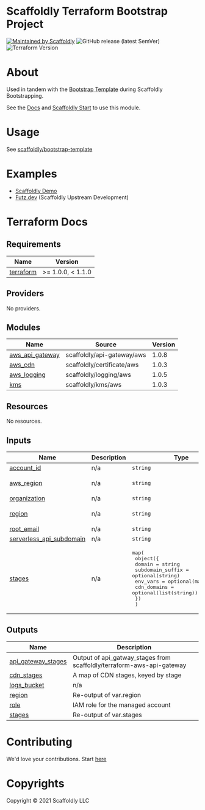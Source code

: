 # Scaffoldly Terraform Bootstrap Project

[![Maintained by Scaffoldly](https://img.shields.io/badge/maintained%20by-scaffoldly-blueviolet)](https://github.com/scaffoldly)
![GitHub release (latest SemVer)](https://img.shields.io/github/v/release/scaffoldly/terraform-scaffoldly-bootstrap)
![Terraform Version](https://img.shields.io/badge/tf-%3E%3D0.15.0-blue.svg)

# About

Used in tandem with the [Bootstrap Template](https://github.com/scaffoldly/bootstrap-template) during Scaffoldly Bootstrapping.

See the [Docs](https://docs.scaffold.ly) and [Scaffoldly Start](https://start.scaffold.ly) to use this module.

# Usage

See [scaffoldly/bootstrap-template](https://github.com/scaffoldly/bootstrap-template/blob/main/main.tf)

# Examples

- [Scaffoldly Demo](https://github.com/scaffoldly-demo/scaffoldly-bootstrap)
- [Futz.dev](https://github.com/futz-dev/scaffoldly-bootstrap) (Scaffoldly Upstream Development)

# Terraform Docs

<!-- BEGIN_TF_DOCS -->
## Requirements

| Name | Version |
|------|---------|
| <a name="requirement_terraform"></a> [terraform](#requirement\_terraform) | >= 1.0.0, < 1.1.0 |

## Providers

No providers.

## Modules

| Name | Source | Version |
|------|--------|---------|
| <a name="module_aws_api_gateway"></a> [aws\_api\_gateway](#module\_aws\_api\_gateway) | scaffoldly/api-gateway/aws | 1.0.8 |
| <a name="module_aws_cdn"></a> [aws\_cdn](#module\_aws\_cdn) | scaffoldly/certificate/aws | 1.0.3 |
| <a name="module_aws_logging"></a> [aws\_logging](#module\_aws\_logging) | scaffoldly/logging/aws | 1.0.5 |
| <a name="module_kms"></a> [kms](#module\_kms) | scaffoldly/kms/aws | 1.0.3 |

## Resources

No resources.

## Inputs

| Name | Description | Type | Default | Required |
|------|-------------|------|---------|:--------:|
| <a name="input_account_id"></a> [account\_id](#input\_account\_id) | n/a | `string` | n/a | yes |
| <a name="input_aws_region"></a> [aws\_region](#input\_aws\_region) | n/a | `string` | `"us-east-1"` | no |
| <a name="input_organization"></a> [organization](#input\_organization) | n/a | `string` | n/a | yes |
| <a name="input_region"></a> [region](#input\_region) | n/a | `string` | `"us-east-1"` | no |
| <a name="input_root_email"></a> [root\_email](#input\_root\_email) | n/a | `string` | n/a | yes |
| <a name="input_serverless_api_subdomain"></a> [serverless\_api\_subdomain](#input\_serverless\_api\_subdomain) | n/a | `string` | `"sly"` | no |
| <a name="input_stages"></a> [stages](#input\_stages) | n/a | <pre>map(<br>    object({<br>      domain           = string<br>      subdomain_suffix = optional(string)<br>      env_vars         = optional(map(string))<br>      cdn_domains      = optional(list(string))<br>    })<br>  )</pre> | n/a | yes |

## Outputs

| Name | Description |
|------|-------------|
| <a name="output_api_gateway_stages"></a> [api\_gateway\_stages](#output\_api\_gateway\_stages) | Output of api\_gatway\_stages from scaffoldly/terraform-aws-api-gateway |
| <a name="output_cdn_stages"></a> [cdn\_stages](#output\_cdn\_stages) | A map of CDN stages, keyed by stage |
| <a name="output_logs_bucket"></a> [logs\_bucket](#output\_logs\_bucket) | n/a |
| <a name="output_region"></a> [region](#output\_region) | Re-output of var.region |
| <a name="output_role"></a> [role](#output\_role) | IAM role for the managed account |
| <a name="output_stages"></a> [stages](#output\_stages) | Re-output of var.stages |
<!-- END_TF_DOCS -->

# Contributing

We'd love your contributions. Start [here](https://docs.scaffold.ly/contributing)

# Copyrights

Copyright © 2021 Scaffoldly LLC

